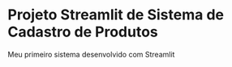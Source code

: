 # Projeto Streamlit de Sistema de Cadastro de Produtos

Meu primeiro sistema desenvolvido com Streamlit
